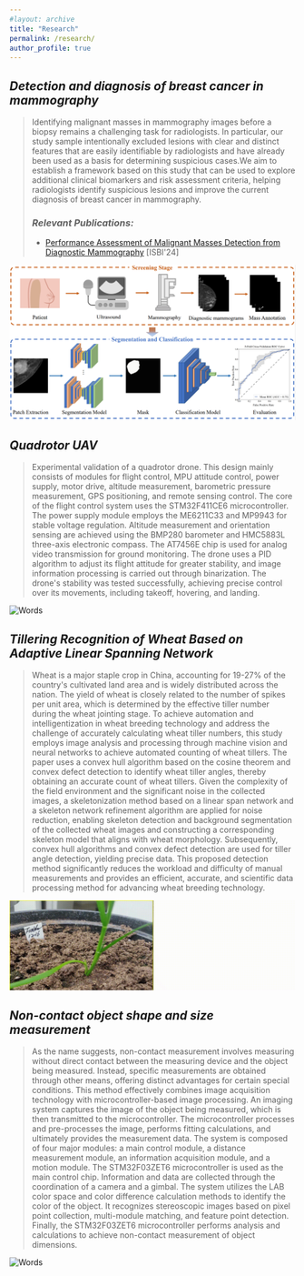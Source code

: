 ```yaml
---
#layout: archive
title: "Research"
permalink: /research/
author_profile: true
---
```



<!-- ## *Learning from Multi-modality Data* -->

## *Detection and diagnosis of breast cancer in mammography*

> Identifying malignant masses in mammography images before a biopsy remains a challenging task for radiologists. In particular, our study sample intentionally excluded lesions with clear and distinct features that are easily identifiable by radiologists and have already been used as a basis for determining suspicious cases.We aim to establish a framework based on this study that can be used to explore additional clinical biomarkers and risk assessment criteria, helping radiologists identify suspicious lesions and improve the current diagnosis of breast cancer in mammography.
> ### *Relevant Publications:*
> * <a href="https://arxiv.org/abs/2408.03761" target="_blank">Performance Assessment of Malignant Masses Detection from Diagnostic Mammography</a> [ISBI'24]

![Words](https://github.com/guanghao-sun/guanghao-sun.github.io/raw/master/images/pipeline_v3.png)

## *Quadrotor UAV*

> Experimental validation of a quadrotor drone. This design mainly consists of modules for flight control, MPU attitude control, power supply, motor drive, altitude measurement, barometric pressure measurement, GPS positioning, and remote sensing control. The core of the flight control system uses the STM32F411CE6 microcontroller. The power supply module employs the ME6211C33 and MP9943 for stable voltage regulation. Altitude measurement and orientation sensing are achieved using the BMP280 barometer and HMC5883L three-axis electronic compass. The AT7456E chip is used for analog video transmission for ground monitoring. The drone uses a PID algorithm to adjust its flight attitude for greater stability, and image information processing is carried out through binarization. The drone's stability was tested successfully, achieving precise control over its movements, including takeoff, hovering, and landing.

![Words](https://github.com/guanghao-sun/guanghao-sun.github.io/raw/master/images/Drone_main.png)

## *Tillering Recognition of Wheat Based on Adaptive Linear Spanning Network*

> Wheat is a major staple crop in China, accounting for 19-27% of the country's cultivated land area and is widely distributed across the nation. The yield of wheat is closely related to the number of spikes per unit area, which is determined by the effective tiller number during the wheat jointing stage. To achieve automation and intelligentization in wheat breeding technology and address the challenge of accurately calculating wheat tiller numbers, this study employs image analysis and processing through machine vision and neural networks to achieve automated counting of wheat tillers. The paper uses a convex hull algorithm based on the cosine theorem and convex defect detection to identify wheat tiller angles, thereby obtaining an accurate count of wheat tillers. Given the complexity of the field environment and the significant noise in the collected images, a skeletonization method based on a linear span network and a skeleton network refinement algorithm are applied for noise reduction, enabling skeleton detection and background segmentation of the collected wheat images and constructing a corresponding skeleton model that aligns with wheat morphology. Subsequently, convex hull algorithms and convex defect detection are used for tiller angle detection, yielding precise data. This proposed detection method significantly reduces the workload and difficulty of manual measurements and provides an efficient, accurate, and scientific data processing method for advancing wheat breeding technology.

![Words](https://github.com/guanghao-sun/guanghao-sun.github.io/raw/master/images/wheat.gif)

## *Non-contact object shape and size measurement*

> As the name suggests, non-contact measurement involves measuring without direct contact between the measuring device and the object being measured. Instead, specific measurements are obtained through other means, offering distinct advantages for certain special conditions. This method effectively combines image acquisition technology with microcontroller-based image processing. An imaging system captures the image of the object being measured, which is then transmitted to the microcontroller. The microcontroller processes and pre-processes the image, performs fitting calculations, and ultimately provides the measurement data. 
> The system is composed of four major modules: a main control module, a distance measurement module, an information acquisition module, and a motion module. The STM32F03ZET6 microcontroller is used as the main control chip. Information and data are collected through the coordination of a camera and a gimbal. The system utilizes the LAB color space and color difference calculation methods to identify the color of the object. It recognizes stereoscopic images based on pixel point collection, multi-module matching, and feature point detection. Finally, the STM32F03ZET6 microcontroller performs analysis and calculations to achieve non-contact measurement of object dimensions.

![Words](https://github.com/guanghao-sun/guanghao-sun.github.io/raw/master/images/non_contact.png)